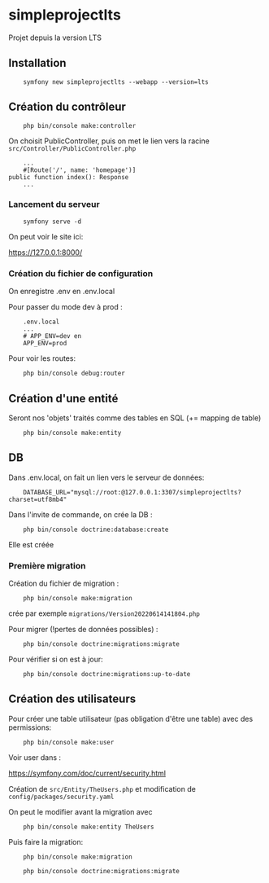 # simpleprojectlts


Projet depuis la version LTS

## Installation

        symfony new simpleprojectlts --webapp --version=lts

## Création du contrôleur

        php bin/console make:controller

On choisit PublicController, puis on met le lien vers la racine `src/Controller/PublicController.php`

        ...
        #[Route('/', name: 'homepage')]
    public function index(): Response
        ...

### Lancement du serveur

        symfony serve -d

On peut voir le site ici: 

https://127.0.0.1:8000/

### Création du fichier de configuration

On enregistre .env en .env.local

Pour passer du mode dev à prod :

        .env.local
        ...
        # APP_ENV=dev en
        APP_ENV=prod

Pour voir les routes:

        php bin/console debug:router

## Création d'une entité

Seront nos 'objets' traités comme des tables en SQL (+= mapping de table)

        php bin/console make:entity

## DB

Dans .env.local, on fait un lien vers le serveur de données:

        DATABASE_URL="mysql://root:@127.0.0.1:3307/simpleprojectlts?charset=utf8mb4"

Dans l'invite de commande, on crée la DB : 

        php bin/console doctrine:database:create

Elle est créée

### Première migration

Création du fichier de migration :

        php bin/console make:migration

crée par exemple `migrations/Version20220614141804.php`

Pour migrer (!pertes de données possibles) :

        php bin/console doctrine:migrations:migrate

Pour vérifier si on est à jour:

        php bin/console doctrine:migrations:up-to-date

## Création des utilisateurs

Pour créer une table utilisateur (pas obligation d'être une table) avec des permissions:

        php bin/console make:user

Voir user dans :

https://symfony.com/doc/current/security.html

Création de `src/Entity/TheUsers.php` et modification de `config/packages/security.yaml`

On peut le modifier avant la migration avec 

        php bin/console make:entity TheUsers

Puis faire la migration:

        php bin/console make:migration

        php bin/console doctrine:migrations:migrate


